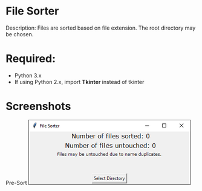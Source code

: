 # File Sorter
Description: Files are sorted based on file extension. The root directory may be chosen.

# Required:
- Python 3.x
- If using Python 2.x, import <b>Tkinter</b> instead of tkinter

# Screenshots
Pre-Sort
![Image of pre-sort](https://github.com/Voozio/Images/blob/master/File%20Sorter/pre-sort.png?raw=true)

